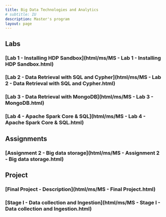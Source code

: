 ```yaml
---
title: Big Data Technologies and Analytics
# subtitle: IU
description: Master's program
layout: page
---
```



## Labs

### [Lab 1 - Installing HDP Sandbox](html/ms/MS - Lab 1 - Installing HDP Sandbox.html)

### [Lab 2 - Data Retrieval with SQL and Cypher](html/ms/MS - Lab 2 - Data Retrieval with SQL and Cypher.html)

### [Lab 3 - Data Retrieval with MongoDB](html/ms/MS - Lab 3 - MongoDB.html)
### [Lab 4 - Apache Spark Core & SQL](html/ms/MS - Lab 4 - Apache Spark Core & SQL.html)

## Assignments
### [Assignment 2 - Big data storage](html/ms/MS - Assignment 2 - Big data storage.html)

## Project
### [Final Project - Description](html/ms/MS - Final Project.html)
### [Stage I - Data collection and Ingestion](html/ms/MS - Stage I - Data collection and Ingestion.html)

